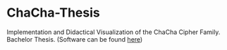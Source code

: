 # ChaCha-Thesis
Implementation and Didactical Visualization of the ChaCha Cipher Family. Bachelor Thesis. (Software can be found [here](https://github.com/ekzyis/ChaCha-CT2))
